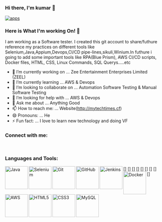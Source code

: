 ###  Hi there, I'm kumar 👋
[![apps](https://user-images.githubusercontent.com/39759708/90973438-a6102e00-e53f-11ea-882b-2f2ec10339bd.jpg)](http://mytechtimes.cf)



### Here is What I'm working On! 👋

I am working as a Software tester. I created this git account to share/futhure reference my practices on different tools like Selenium,Java,Appium,Devops,CI/CD pipe-lines,sikuli,Winium.In futhure i going to add some important tools like RPA(Blue Prism), AWS CI/CD scripts, Docker files, HTML, CSS, Linux Commands, SQL Querys.....etc

- 🔭 I’m currently working on ... Zee Entertainment Enterprises Limited (ZEEL)
- 🌱 I’m currently learning ... AWS & Devops
- 👯 I’m looking to collaborate on ... Automation Software Testing & Manual Software Testing
- 🤔 I’m looking for help with ... AWS & Devops
- 💬 Ask me about ... Anything Good
- 📫 How to reach me: ... Website(http://mytechtimes.cf)
- 😄 Pronouns: ... He
- ⚡ Fun fact: ...  I love to learn new technology and doing VF

### Connect with me:

<br />

### Languages and Tools:

<img align="left" alt="Java" width="75px" src="https://user-images.githubusercontent.com/39759708/92865906-87090b80-f41c-11ea-8f9c-dc1f83275e72.png" />
[<img align="left" alt="Selenium" width="75px" src="https://user-images.githubusercontent.com/39759708/92866635-61303680-f41d-11ea-8a8b-4d47a1d79edf.png" />]
[<img align="left" alt="Git" width="75px" src="https://user-images.githubusercontent.com/39759708/92865711-45786080-f41c-11ea-96a2-1f3d0c20371c.png" />]
[<img align="left" alt="GitHub" width="75px" src="(https://user-images.githubusercontent.com/39759708/92865546-17931c00-f41c-11ea-81ef-db196dc5cae7.png" />]
[<img align="left" alt="Jenkins" width="75px" src="https://user-images.githubusercontent.com/39759708/92866931-b3715780-f41d-11ea-87b5-21cf4445fc19.png" />]
[<img align="left" alt="Docker" width="75px" src="(https://user-images.githubusercontent.com/39759708/92867086-e0be0580-f41d-11ea-8928-4cdbc702f9e3.png" />]
[<img align="left" alt="AWS" width="75px" src="https://user-images.githubusercontent.com/39759708/92867257-0c40f000-f41e-11ea-947f-1b078ed5709b.png" />]
[<img align="left" alt="HTML5" width="75px" src="https://user-images.githubusercontent.com/39759708/92867492-532ee580-f41e-11ea-8d8a-30dd97da0840.png" />]
[<img align="left" alt="CSS3" width="75px" src="https://user-images.githubusercontent.com/39759708/92867573-65a91f00-f41e-11ea-9ee4-6c1d3ca76950.png" />]
[<img align="left" alt="MySQL" width="75px" src="https://user-images.githubusercontent.com/39759708/92867633-78bbef00-f41e-11ea-8870-ea3770bd3f4b.png" />]

